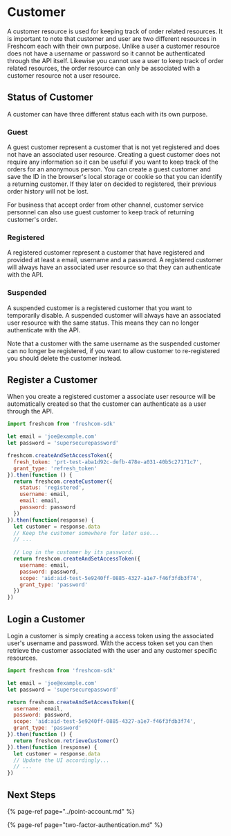 # Customer

A customer resource is used for keeping track of order related resources. It is important to note that customer and user are two different resources in Freshcom each with their own purpose. Unlike a user a customer resource does not have a username or password so it cannot be authenticated through the API itself. Likewise you cannot use a user to keep track of order related resources, the order resource can only be associated with a customer resource not a user resource.

## Status of Customer

A customer can have three different status each with its own purpose. 

### Guest

A guest customer represent a customer that is not yet registered and does not have an associated user resource. Creating a guest customer does not require any information so it can be useful if you want to keep track of the orders for an anonymous person. You can create a guest customer and save the ID in the browser's local storage or cookie so that you can identify a returning customer. If they later on decided to registered, their previous order history will not be lost.

For business that accept order from other channel, customer service personnel can also use guest customer to keep track of returning customer's order.

### Registered

A registered customer represent a customer that have registered and provided at least a email, username and a password. A registered customer will always have an associated user resource so that they can authenticate with the API.

### Suspended

A suspended customer is a registered customer that you want to temporarily disable. A suspended customer will always have an associated user resource with the same status. This means they can no longer authenticate with the API.

Note that a customer with the same username as the suspended customer can no longer be registered, if you want to allow customer to re-registered you should delete the customer instead.

## Register a Customer

When you create a registered customer a associate user resource will be automatically created so that the customer can authenticate as a user through the API.

```javascript
import freshcom from 'freshcom-sdk'

let email = 'joe@example.com'
let password = 'supersecurepassword'

freshcom.createAndSetAccessToken({
  fresh_token: 'prt-test-aba1d92c-defb-478e-a031-40b5c27171c7',
  grant_type: 'refresh_token'
}).then(function () {
  return freshcom.createCustomer({
    status: 'registered',
    username: email,
    email: email,
    password: password
  })
}).then(function(response) {    
  let customer = response.data
  // Keep the customer somewhere for later use...
  // ...
  
  // Log in the customer by its password.
  return freshcom.createAndSetAccessToken({
    username: email,
    password: password,
    scope: 'aid:aid-test-5e9240ff-0885-4327-a1e7-f46f3fdb3f74',
    grant_type: 'password'
  })
})
```

## Login a Customer

Login a customer is simply creating a access token using the associated user's username and password. With the access token set you can then retrieve the customer associated with the user and any customer specific resources.

```javascript
import freshcom from 'freshcom-sdk'

let email = 'joe@example.com'
let password = 'supersecurepassword'

return freshcom.createAndSetAccessToken({
  username: email,
  password: password,
  scope: 'aid:aid-test-5e9240ff-0885-4327-a1e7-f46f3fdb3f74',
  grant_type: 'password'
}).then(function () {
  return freshcom.retrieveCustomer()
}).then(function (response) {
  let customer = response.data
  // Update the UI accordingly...
  // ...
})
```

## Next Steps

{% page-ref page="../point-account.md" %}

{% page-ref page="two-factor-authentication.md" %}




